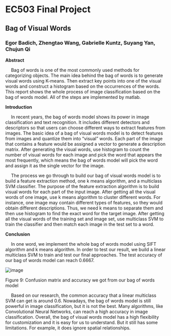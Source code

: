 # EC503 Final Project
## Bag of Visual Words
### Egor Badich, Zhengtao Wang, Gabrielle Kuntz, Suyang Yan, Chujun Qi


**Abstract**

&emsp; Bag of words is one of the most commonly used methods for categorizing objects. The main idea behind the bag of words is to generate visual words using K-means. Then extract key points into one of the visual words and construct a histogram based on the occurrences of the words. This report shows the whole process of image classification based on the bag of words model. All of the steps are implemented by matlab. 

**Introduction**

&emsp; In recent years, the bag of words model shows its power in image classification and text recognition. It includes different detectors and descriptors so that users can choose different ways to extract features from images. The basic idea of a bag of visual words model is to detect features from images and quantize them into “visual” words. Each part of the image that contains a feature would be assigned a vector to generate a description matrix. After generating the visual words, use histogram to count the number of visual words for each image and pick the word that appears the most frequently, which means the bag of words model will pick the word and assign it as the single vector for the image. 

&emsp; The process we go through to build our bag of visual words model is to build a feature extraction method, one k means algorithm, and a multiclass SVM classifier. The purpose of the feature extraction algorithm is to build visual words for each part of the input image. After getting all the visual words of one image, use k means algorithm to cluster different words. For instance, one image may contain different types of features, so they would obtain different descriptions. Thus, we need k means to separate them and then use histogram to find the exact word for the target image. After getting all the visual words of the training set and image set, use multiclass SVM to train the classifier and then match each image in the test set to a word.

**Conclusion**

&emsp; In one word, we implement the whole bag of words model using SIFT algorithm and k means algorithm. In order to test our result, we build a linear multiclass SVM to train and test our final approaches. The test accuracy of our bag of words model can reach 0.6667. 

![image](https://user-images.githubusercontent.com/75282197/210184510-14f380c6-1402-4f3c-8315-7e9b85ef43da.png)

Figure 9: Confusion matrix and accuracy we got from our bag of words model

&emsp; Based on our research, the common accuracy that a linear multiclass SVM can get is around 0.6. Nowadays, the bag of words model is still powerful in image classification, but it is not the best. Many algorithms, like Convolutional Neural Networks, can reach a high accuracy in image classification. Overall, the bag of visual words model has a high flexibility for customization and it is easy for us to understand. But it still has some limitations. For example, it does ignore spatial relationships. 


